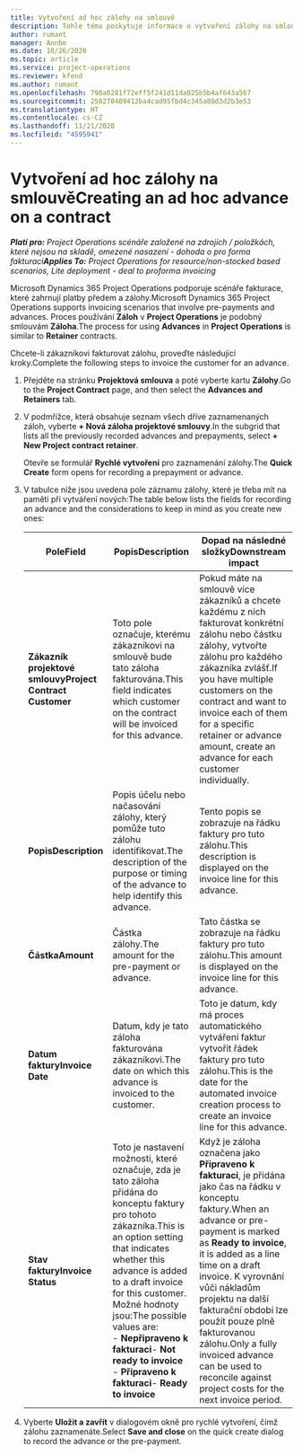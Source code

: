 ```yaml
---
title: Vytvoření ad hoc zálohy na smlouvě
description: Tohle téma poskytuje informace o vytvoření zálohy na smlouvě podle potřeby.
author: rumant
manager: Annbe
ms.date: 10/26/2020
ms.topic: article
ms.service: project-operations
ms.reviewer: kfend
ms.author: rumant
ms.openlocfilehash: 790a0281f72eff5f241d11da025b5b4af643a567
ms.sourcegitcommit: 250270409412ba4cad95fbd4c345a80d3d2b3e53
ms.translationtype: HT
ms.contentlocale: cs-CZ
ms.lasthandoff: 11/21/2020
ms.locfileid: "4595941"
---
```

# <a name="creating-an-ad-hoc-advance-on-a-contract"></a><span data-ttu-id="1ff3b-103">Vytvoření ad hoc zálohy na smlouvě</span><span class="sxs-lookup"><span data-stu-id="1ff3b-103">Creating an ad hoc advance on a contract</span></span>

<span data-ttu-id="1ff3b-104">_**Platí pro:** Project Operations scénáře založené na zdrojích / položkách, které nejsou na skladě, omezené nasazení - dohoda o pro forma fakturaci_</span><span class="sxs-lookup"><span data-stu-id="1ff3b-104">_**Applies To:** Project Operations for resource/non-stocked based scenarios, Lite deployment - deal to proforma invoicing_</span></span>

<span data-ttu-id="1ff3b-105">Microsoft Dynamics 365 Project Operations podporuje scénáře fakturace, které zahrnují platby předem a zálohy.</span><span class="sxs-lookup"><span data-stu-id="1ff3b-105">Microsoft Dynamics 365 Project Operations supports invoicing scenarios that involve pre-payments and advances.</span></span> <span data-ttu-id="1ff3b-106">Proces používání **Záloh** v **Project Operations** je podobný smlouvám **Záloha**.</span><span class="sxs-lookup"><span data-stu-id="1ff3b-106">The process for using **Advances** in **Project Operations** is similar to **Retainer** contracts.</span></span> 

<span data-ttu-id="1ff3b-107">Chcete-li zákazníkovi fakturovat zálohu, proveďte následující kroky.</span><span class="sxs-lookup"><span data-stu-id="1ff3b-107">Complete the following steps to invoice the customer for an advance.</span></span>

1. <span data-ttu-id="1ff3b-108">Přejděte na stránku **Projektová smlouva** a poté vyberte kartu **Zálohy**.</span><span class="sxs-lookup"><span data-stu-id="1ff3b-108">Go to the **Project Contract** page, and then select the **Advances and Retainers** tab.</span></span>
2. <span data-ttu-id="1ff3b-109">V podmřížce, která obsahuje seznam všech dříve zaznamenaných záloh, vyberte **+ Nová záloha projektové smlouvy**.</span><span class="sxs-lookup"><span data-stu-id="1ff3b-109">In the subgrid that lists all the previously recorded advances and prepayments, select **+ New Project contract retainer**.</span></span> 

    <span data-ttu-id="1ff3b-110">Otevře se formulář **Rychlé vytvoření** pro zaznamenání zálohy.</span><span class="sxs-lookup"><span data-stu-id="1ff3b-110">The **Quick Create** form opens for recording a prepayment or advance.</span></span>
    
3. <span data-ttu-id="1ff3b-111">V tabulce níže jsou uvedena pole záznamu zálohy, které je třeba mít na paměti při vytváření nových:</span><span class="sxs-lookup"><span data-stu-id="1ff3b-111">The table below lists the fields for recording an advance and the considerations to keep in mind as you create new ones:</span></span>

    | <span data-ttu-id="1ff3b-112">Pole</span><span class="sxs-lookup"><span data-stu-id="1ff3b-112">Field</span></span> | <span data-ttu-id="1ff3b-113">Popis</span><span class="sxs-lookup"><span data-stu-id="1ff3b-113">Description</span></span> | <span data-ttu-id="1ff3b-114">Dopad na následné složky</span><span class="sxs-lookup"><span data-stu-id="1ff3b-114">Downstream impact</span></span> |
    | --- | --- | --- |
    | <span data-ttu-id="1ff3b-115">**Zákazník projektové smlouvy**</span><span class="sxs-lookup"><span data-stu-id="1ff3b-115">**Project Contract Customer**</span></span> | <span data-ttu-id="1ff3b-116">Toto pole označuje, kterému zákazníkovi na smlouvě bude tato záloha fakturována.</span><span class="sxs-lookup"><span data-stu-id="1ff3b-116">This field indicates which customer on the contract will be invoiced for this advance.</span></span> | <span data-ttu-id="1ff3b-117">Pokud máte na smlouvě více zákazníků a chcete každému z nich fakturovat konkrétní zálohu nebo částku zálohy, vytvořte zálohu pro každého zákazníka zvlášť.</span><span class="sxs-lookup"><span data-stu-id="1ff3b-117">If you have multiple customers on the contract and want to invoice each of them for a specific retainer or advance amount, create an advance for each customer individually.</span></span> |
    | <span data-ttu-id="1ff3b-118">**Popis**</span><span class="sxs-lookup"><span data-stu-id="1ff3b-118">**Description**</span></span> | <span data-ttu-id="1ff3b-119">Popis účelu nebo načasování zálohy, který pomůže tuto zálohu identifikovat.</span><span class="sxs-lookup"><span data-stu-id="1ff3b-119">The description of the purpose or timing of the advance to help identify this advance.</span></span> | <span data-ttu-id="1ff3b-120">Tento popis se zobrazuje na řádku faktury pro tuto zálohu.</span><span class="sxs-lookup"><span data-stu-id="1ff3b-120">This description is displayed on the invoice line for this advance.</span></span> |
    | <span data-ttu-id="1ff3b-121">**Částka**</span><span class="sxs-lookup"><span data-stu-id="1ff3b-121">**Amount**</span></span> | <span data-ttu-id="1ff3b-122">Částka zálohy.</span><span class="sxs-lookup"><span data-stu-id="1ff3b-122">The amount for the pre-payment or advance.</span></span> | <span data-ttu-id="1ff3b-123">Tato částka se zobrazuje na řádku faktury pro tuto zálohu.</span><span class="sxs-lookup"><span data-stu-id="1ff3b-123">This amount is displayed on the invoice line for this advance.</span></span> |
    | <span data-ttu-id="1ff3b-124">**Datum faktury**</span><span class="sxs-lookup"><span data-stu-id="1ff3b-124">**Invoice Date**</span></span> | <span data-ttu-id="1ff3b-125">Datum, kdy je tato záloha fakturována zákazníkovi.</span><span class="sxs-lookup"><span data-stu-id="1ff3b-125">The date on which this advance is invoiced to the customer.</span></span> | <span data-ttu-id="1ff3b-126">Toto je datum, kdy má proces automatického vytváření faktur vytvořit řádek faktury pro tuto zálohu.</span><span class="sxs-lookup"><span data-stu-id="1ff3b-126">This is the date for the automated invoice creation process to create an invoice line for this advance.</span></span> |
    | <span data-ttu-id="1ff3b-127">**Stav faktury**</span><span class="sxs-lookup"><span data-stu-id="1ff3b-127">**Invoice Status**</span></span> | <span data-ttu-id="1ff3b-128">Toto je nastavení možnosti, které označuje, zda je tato záloha přidána do konceptu faktury pro tohoto zákazníka.</span><span class="sxs-lookup"><span data-stu-id="1ff3b-128">This is an option setting that indicates whether this advance is added to a draft invoice for this customer.</span></span> <span data-ttu-id="1ff3b-129">Možné hodnoty jsou:</span><span class="sxs-lookup"><span data-stu-id="1ff3b-129">The possible values are:</span></span></br><span data-ttu-id="1ff3b-130">- **Nepřipraveno k fakturaci**</span><span class="sxs-lookup"><span data-stu-id="1ff3b-130">- **Not ready to invoice**</span></span></br><span data-ttu-id="1ff3b-131">- **Připraveno k fakturaci**</span><span class="sxs-lookup"><span data-stu-id="1ff3b-131">- **Ready to invoice**</span></span> | <span data-ttu-id="1ff3b-132">Když je záloha označena jako **Připraveno k fakturaci**, je přidána jako čas na řádku v konceptu faktury.</span><span class="sxs-lookup"><span data-stu-id="1ff3b-132">When an advance or pre-payment is marked as **Ready to invoice**, it is added as a line time on a draft invoice.</span></span> <span data-ttu-id="1ff3b-133">K vyrovnání vůči nákladům projektu na další fakturační období lze použít pouze plně fakturovanou zálohu.</span><span class="sxs-lookup"><span data-stu-id="1ff3b-133">Only a fully invoiced advance can be used to reconcile against project costs for the next invoice period.</span></span> |

4. <span data-ttu-id="1ff3b-134">Vyberte **Uložit a zavřít** v dialogovém okně pro rychlé vytvoření, čímž zálohu zaznamenáte.</span><span class="sxs-lookup"><span data-stu-id="1ff3b-134">Select **Save and close** on the quick create dialog to record the advance or the pre-payment.</span></span>
